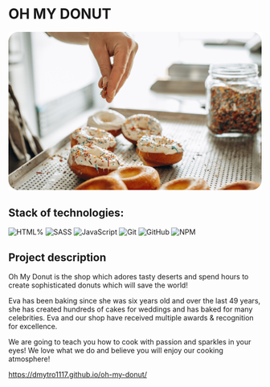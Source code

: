 # OH MY DONUT

![Poster site](./assets/poster.png)

## Stack of technologies:

![HTML%](https://img.shields.io/badge/HTML5-E34F26?style=for-the-badge&logo=html5&logoColor=white)
![SASS](https://img.shields.io/badge/Sass-CC6699?style=for-the-badge&logo=sass&logoColor=white)
![JavaScript](https://img.shields.io/badge/javascript-%23323330.svg?style=for-the-badge&logo=javascript&logoColor=%23F7DF1E)
![Git](https://img.shields.io/badge/git-%23F05033.svg?style=for-the-badge&logo=git&logoColor=white)
![GitHub](https://img.shields.io/badge/github-%23121011.svg?style=for-the-badge&logo=github&logoColor=white)
![NPM](https://img.shields.io/badge/NPM-%23000000.svg?style=for-the-badge&logo=npm&logoColor=white)

## Project description

Oh My Donut is the shop which adores tasty deserts and spend hours to create sophisticated donuts
which will save the world!

Eva has been baking since she was six years old and over the last 49 years, she has created hundreds
of cakes for weddings and has baked for many celebrities. Eva and our shop have received multiple
awards & recognition for excellence.

We are going to teach you how to cook with passion and sparkles in your eyes! We love what we do and
believe you will enjoy our cooking atmosphere!

https://dmytro1117.github.io/oh-my-donut/
